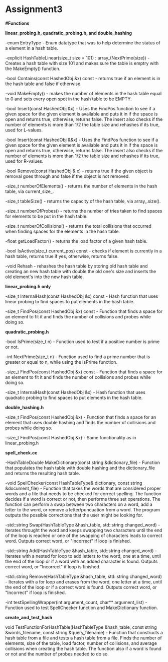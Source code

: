 # Assignment3

**#Functions**

**linear_probing.h, quadratic_probing.h, and double_hashing**

-enum EntryType - Enum datatype that was to help determine the status of a element in a hash table.

-explicit HashTableLinear(size_t size = 101) : array_(NextPrime(size)) - Creates a hash table with size 101 and makes sure the table is emptry with the MakeEmpty() function.

-bool Contains(const HashedObj &x) const - returns true if an element is in the hash table and false if otherwise.

-void MakeEmpty() - makes the number of elements in the hash table equal to 0 and sets every open spot in the hash table to be EMPTY.

-bool Insert(const HashedObj &x) - Uses the FindPos function to see if a given space for the given element is available and puts it in if the space is open and returns  true, otherwise, returns false. The insert also checks if the number of elements is more than 1/2 the table size and rehashes if its true, used for L-values.

-bool Insert(const HashedObj &&x) - Uses the FindPos function to see if a given space for the given element is available and puts it in if the space is open and returns  true, otherwise, returns false. The insert also checks if the number of elements is more than 1/2 the table size and rehashes if its true, used for R-values.

-bool Remove(const HashedObj & x) - returns true if the given object is removal goes through and false if the object is not removed.

-size_t numberOfElements() - returns the number of elements in the hash table, via current_size_.

-size_t tableSize() - returns the capacity of the hash table, via array_.size().

-size_t numberOfProbes() - returns the number of tries taken to find spaces for elements to be put in the hash table.

-size_t numberOfCollisions() - returns the total collisions that occurred when finding spaces for the elements in the hash table.

-float getLoadFactor() - returns the load factor of a given hash table.

-bool IsActive(size_t current_pos) const - checks if element is currently in a hash table, returns true if yes, otherwise, returns false.

-void Rehash - rehashes the hash table by storing old hash table and creating an new hash table with double the old one's size and inserts the old element's into the new hash table.

**linear_probing.h only**

-size_t InternalHash(const HashedObj &x) const - Hash function that uses linear probing to find spaces to put elements in the hash table.

-size_t FindPos(const HashedObj &x) const - Function that finds a space for an element to fit it and finds the number of collisions and probes while doing so.

**quadratic_probing.h**

-bool IsPrime(size_t n) - Function used to test if a positive number is prime or not.

-int NextPrime(size_t n) - Function used to find a prime number that is greater or equal to n, while using the IsPrime function.

-size_t FindPos(const HashedObj &x) const - Function that finds a space for an element to fit it and finds the number of collisions and probes while doing so.

-size_t InternalHash(const HashedObj &x) - Hash function that uses quadratic probing to find spaces to put elements in the hash table.

**double_hashing.h**

-size_t FindPos(const HashedObj &x) - Function that finds a space for an element that uses double hashing and finds the number of collisions and probes while doing so.

-size_t FindPos(const HashedObj &x) - Same functionality as in linear_probing.h

**spell_check.cc**

-HashTableDouble<string> MakeDictionary(const string &dictionary_file) - Function that populates the hash table with double hashing and the dictionary_file and returns the resulting hash table.

-void SpellChecker(const HashTableType& dictionary, const string &document_file) - Function that takes the words that are considered proper words and a file that needs to be checked for correct spelling. The function decides if a word is correct or not, then performs three set operations. The function can perform a swap between two characters on a word, add a letter to the word, or remove a letter/puncuation from a word.  The program outputs the possible corrections that the user might be looking for.
  
-std::string Swap(HashTableType &hash_table, std::string changed_word) - Iterates throught the word and keeps swapping two characters until the end of the loop is reached or one of the swapping of characters leads to correct word. Outputs correct word, or "Incorrect" if loop is finished.
  
-std::string Add(HashTableType &hash_table, std::string changed_word) - Iterates with a nested for loop to add letters to the word, one at a time, until the end of the loop or if a word with an added character is found. Outputs correct word, or "Incorrect" if loop is finished.
  
-std::string Remove(HashTableType &hash_table, std::string changed_word) - Iterates with a for loop and erases from the word, one letter at a time, until the end of the loop or if a correct word is found. Outputs correct word, or "Incorrect" if loop is finished.
  
-int testSpellingWrapper(int argument_count,  char** argument_list) - Function used to test SpellChecker function and MakeDictionary function.
  
**create_and_test_hash**
  
void TestFunctionForHashTable(HashTableType &hash_table, const string &words_filename,  const string &query_filename) - Function that constructs a hash table from a file and tests a hash table from a file. Finds the number of elements, size of the table, load factor, number of collisions, and average collisions when creating the hash table. The function also if a word is found or not and the number of probes needed to do so. 
  

